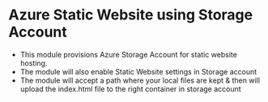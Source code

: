 # Azure Static Website using Storage Account
- This module provisions Azure Storage Account for static website hosting.
- The module will also enable Static Website settings in Storage account
- The module will accept a path where your local files are kept & then will upload the index.html file to the right container in storage account



